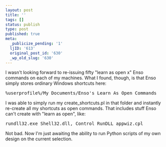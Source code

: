 ```yaml
---
layout: post
title: ''
tags: []
status: publish
type: post
published: true
meta:
  _publicize_pending: '1'
  ljID: '613'
  original_post_id: '630'
  _wp_old_slug: '630'
---
```

I wasn't looking forward to re-issuing fifty "learn as open x" Enso commands on each of my machines.  What I found, though, is that Enso simply stores ordinary Windows shortcuts here:

<pre>%userprofile%/My Documents/Enso's Learn As Open Commands</pre>

I was able to simply run my create_shortcuts.pl in that folder and instantly re-create all my shortcuts as open commands.  That includes stuff Enso can't create with "learn as open", like:

<pre>rundll32.exe Shell32.dll, Control_RunDLL appwiz.cpl</pre>

Not bad.  Now I'm just awaiting the ability to run Python scripts of my own design on the current selection.
